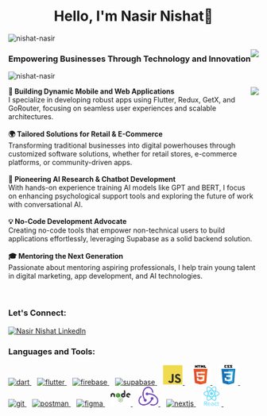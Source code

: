 <h1 align="center">Hello, I'm Nasir Nishat👋</h1>
<p align="left"> <img src="https://komarev.com/ghpvc/?username=nishat-nasir&label=Profile%20views&color=0e75b6&style=flat" alt="nishat-nasir" /> </p> <img align="right" height="20" src="https://raw.githubusercontent.com/innng/innng/master/assets/kyubey.gif"/>
<h3 align="center">Empowering Businesses Through Technology and Innovation</h3>
<!--  -->
<p align="left"> <img src="https://komarev.com/ghpvc/?username=nishat-nasir&label=Profile%20views&color=0e75b6&style=flat" alt="nishat-nasir" /> </p> <img align="right" height="200" src="https://media1.giphy.com/media/v1.Y2lkPTc5MGI3NjExaDdsMDUxNWNzeDIzdHQxMTFra2Z2bDIxdTkwbW40YXN0ZzluYTJseiZlcD12MV9pbnRlcm5hbF9naWZfYnlfaWQmY3Q9Zw/1iNIkQBAwEkUuTpikf/giphy.webp"/>
<b>🔧 Building Dynamic Mobile and Web Applications</b><br> I specialize in developing robust apps using Flutter, Redux, GetX, and GoRouter, focusing on seamless user experiences and scalable architectures.
<br>

<br>
<b>🌍 Tailored Solutions for Retail & E-Commerce</b><br> Transforming traditional businesses into digital powerhouses through customized software solutions, whether for retail stores, e-commerce platforms, or community-driven apps.
<br>

<br>
<b>🤖 Pioneering AI Research & Chatbot Development</b><br> With hands-on experience training AI models like GPT and BERT, I focus on enhancing psychological support tools and exploring the future of work with conversational AI.
<br>

<br>
<b>💡 No-Code Development Advocate</b><br> Creating no-code tools that empower non-technical users to build applications effortlessly, leveraging Supabase as a solid backend solution.

<br>
<br>
<b>🎓 Mentoring the Next Generation</b><br> Passionate about mentoring aspiring professionals, I help train young talent in digital marketing, app development, and AI technologies.

<br>
<br>
<h1></h1>

<h3 align="left">Let's Connect:</h3> <p align="left"> <a href="https://www.linkedin.com/in/nasir-nishat" target="_blank" rel="noopener noreferrer"> <img align="center" src="https://raw.githubusercontent.com/rahuldkjain/github-profile-readme-generator/master/src/images/icons/Social/linked-in-alt.svg" alt="Nasir Nishat LinkedIn" height="30" width="40" /> </a> </p>

<h3 align="left">Languages and Tools:</h3>
<p align="left"> 
  <!-- Dart -->
  <a href="https://dart.dev" target="_blank" rel="noreferrer">
    <img src="https://www.vectorlogo.zone/logos/dartlang/dartlang-icon.svg" alt="dart" width="40" height="40"/>
  </a>&nbsp;&nbsp;

  <!-- Flutter -->
  <a href="https://flutter.dev" target="_blank" rel="noreferrer">
    <img src="https://www.vectorlogo.zone/logos/flutterio/flutterio-icon.svg" alt="flutter" width="40" height="40"/>
  </a>&nbsp;&nbsp;

  <!-- Firebase -->
  <a href="https://firebase.google.com/" target="_blank" rel="noreferrer">
    <img src="https://www.vectorlogo.zone/logos/firebase/firebase-icon.svg" alt="firebase" width="40" height="40"/>
  </a>&nbsp;&nbsp;

  <!-- Supabase -->
  <a href="https://supabase.com" target="_blank" rel="noreferrer">
    <img src="https://seeklogo.com/images/S/supabase-logo-DCC676FFE2-seeklogo.com.png" alt="supabase" width="40" height="40"/>
  </a>&nbsp;&nbsp;

  <!-- JavaScript -->
  <a href="https://developer.mozilla.org/en-US/docs/Web/JavaScript" target="_blank" rel="noreferrer">
    <img src="https://raw.githubusercontent.com/devicons/devicon/master/icons/javascript/javascript-original.svg" alt="javascript" width="40" height="40"/>
  </a>&nbsp;&nbsp;

  <!-- HTML5 -->
  <a href="https://www.w3.org/html/" target="_blank" rel="noreferrer">
    <img src="https://raw.githubusercontent.com/devicons/devicon/master/icons/html5/html5-original-wordmark.svg" alt="html5" width="40" height="40"/>
  </a>&nbsp;&nbsp;

  <!-- CSS3 -->
  <a href="https://www.w3schools.com/css/" target="_blank" rel="noreferrer">
    <img src="https://raw.githubusercontent.com/devicons/devicon/master/icons/css3/css3-original-wordmark.svg" alt="css3" width="40" height="40"/>
  </a>&nbsp;&nbsp;

  <!-- Git -->
  <a href="https://git-scm.com/" target="_blank" rel="noreferrer">
    <img src="https://www.vectorlogo.zone/logos/git-scm/git-scm-icon.svg" alt="git" width="40" height="40"/>
  </a>&nbsp;&nbsp;

  <!-- Postman -->
  <a href="https://postman.com" target="_blank" rel="noreferrer">
    <img src="https://www.vectorlogo.zone/logos/getpostman/getpostman-icon.svg" alt="postman" width="40" height="40"/>
  </a>&nbsp;&nbsp;

  <!-- Figma -->
  <a href="https://www.figma.com/" target="_blank" rel="noreferrer">
    <img src="https://www.vectorlogo.zone/logos/figma/figma-icon.svg" alt="figma" width="40" height="40"/>
  </a>&nbsp;&nbsp;

  <!-- Node.js -->
  <a href="https://nodejs.org" target="_blank" rel="noreferrer">
    <img src="https://raw.githubusercontent.com/devicons/devicon/master/icons/nodejs/nodejs-original-wordmark.svg" alt="nodejs" width="40" height="40"/>
  </a>&nbsp;&nbsp;

  <!-- Redux -->
  <a href="https://redux.js.org" target="_blank" rel="noreferrer">
    <img src="https://raw.githubusercontent.com/devicons/devicon/master/icons/redux/redux-original.svg" alt="redux" width="40" height="40"/>
  </a>&nbsp;&nbsp;

  <!-- Next.js -->
  <a href="https://nextjs.org/" target="_blank" rel="noreferrer">
    <img src="https://cdn.worldvectorlogo.com/logos/nextjs-2.svg" alt="nextjs" width="40" height="40"/>
  </a>&nbsp;&nbsp;

  <!-- React -->
  <a href="https://reactjs.org/" target="_blank" rel="noreferrer">
    <img src="https://raw.githubusercontent.com/devicons/devicon/master/icons/react/react-original-wordmark.svg" alt="react" width="40" height="40"/>
  </a>&nbsp;&nbsp;

</p>


<!---<h3 align="left">My GitHub Stats:</h3> <p><img align="left" src="https://github-readme-stats.vercel.app/api/top-langs?username=nishat-nasir&show_icons=true&locale=en&layout=compact" alt="nishat-nasir" /></p> <p>&nbsp;<img align="center" src="https://github-readme-stats.vercel.app/api?username=nishat-nasir&show_icons=true&locale=en" alt="nishat-nasir" /></p> <p><img align="center" src="https://github-readme-streak-stats.herokuapp.com/?user=nishat-nasir&" alt="nishat-nasir" /></p> --->
